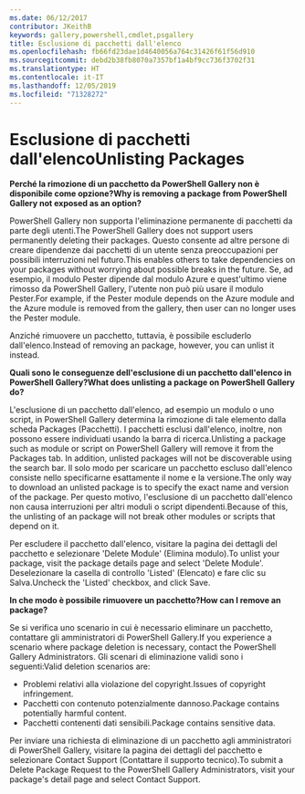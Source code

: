 ```yaml
---
ms.date: 06/12/2017
contributor: JKeithB
keywords: gallery,powershell,cmdlet,psgallery
title: Esclusione di pacchetti dall'elenco
ms.openlocfilehash: fb66fd23dae1d4640056a764c31426f61f56d910
ms.sourcegitcommit: debd2b38fb8070a7357bf1a4bf9cc736f3702f31
ms.translationtype: HT
ms.contentlocale: it-IT
ms.lasthandoff: 12/05/2019
ms.locfileid: "71328272"
---
```

# <a name="unlisting-packages"></a><span data-ttu-id="c34ab-103">Esclusione di pacchetti dall'elenco</span><span class="sxs-lookup"><span data-stu-id="c34ab-103">Unlisting Packages</span></span>

<span data-ttu-id="c34ab-104">**Perché la rimozione di un pacchetto da PowerShell Gallery non è disponibile come opzione?**</span><span class="sxs-lookup"><span data-stu-id="c34ab-104">**Why is removing a package from PowerShell Gallery not exposed as an option?**</span></span>

<span data-ttu-id="c34ab-105">PowerShell Gallery non supporta l'eliminazione permanente di pacchetti da parte degli utenti.</span><span class="sxs-lookup"><span data-stu-id="c34ab-105">The PowerShell Gallery does not support users permanently deleting their packages.</span></span>
<span data-ttu-id="c34ab-106">Questo consente ad altre persone di creare dipendenze dai pacchetti di un utente senza preoccupazioni per possibili interruzioni nel futuro.</span><span class="sxs-lookup"><span data-stu-id="c34ab-106">This enables others to take dependencies on your packages without worrying about possible breaks in the future.</span></span>
<span data-ttu-id="c34ab-107">Se, ad esempio, il modulo Pester dipende dal modulo Azure e quest'ultimo viene rimosso da PowerShell Gallery, l'utente non può più usare il modulo Pester.</span><span class="sxs-lookup"><span data-stu-id="c34ab-107">For example, if the Pester module depends on the Azure module and the Azure module is removed from the gallery, then user can no longer uses the Pester module.</span></span>

<span data-ttu-id="c34ab-108">Anziché rimuovere un pacchetto, tuttavia, è possibile escluderlo dall'elenco.</span><span class="sxs-lookup"><span data-stu-id="c34ab-108">Instead of removing an package, however, you can unlist it instead.</span></span>

<span data-ttu-id="c34ab-109">**Quali sono le conseguenze dell'esclusione di un pacchetto dall'elenco in PowerShell Gallery?**</span><span class="sxs-lookup"><span data-stu-id="c34ab-109">**What does unlisting a package on PowerShell Gallery do?**</span></span>

<span data-ttu-id="c34ab-110">L'esclusione di un pacchetto dall'elenco, ad esempio un modulo o uno script, in PowerShell Gallery determina la rimozione di tale elemento dalla scheda Packages (Pacchetti). I pacchetti esclusi dall'elenco, inoltre, non possono essere individuati usando la barra di ricerca.</span><span class="sxs-lookup"><span data-stu-id="c34ab-110">Unlisting a package such as module or script on PowerShell Gallery will remove it from the Packages tab. In addition, unlisted packages will not be discoverable using the search bar.</span></span>
<span data-ttu-id="c34ab-111">Il solo modo per scaricare un pacchetto escluso dall'elenco consiste nello specificarne esattamente il nome e la versione.</span><span class="sxs-lookup"><span data-stu-id="c34ab-111">The only way to download an unlisted package is to specify the exact name and version of the package.</span></span>
<span data-ttu-id="c34ab-112">Per questo motivo, l'esclusione di un pacchetto dall'elenco non causa interruzioni per altri moduli o script dipendenti.</span><span class="sxs-lookup"><span data-stu-id="c34ab-112">Because of this, the unlisting of an package will not break other modules or scripts that depend on it.</span></span>

<span data-ttu-id="c34ab-113">Per escludere il pacchetto dall'elenco, visitare la pagina dei dettagli del pacchetto e selezionare 'Delete Module' (Elimina modulo).</span><span class="sxs-lookup"><span data-stu-id="c34ab-113">To unlist your package, visit the package details page and select 'Delete Module'.</span></span> <span data-ttu-id="c34ab-114">Deselezionare la casella di controllo 'Listed' (Elencato) e fare clic su Salva.</span><span class="sxs-lookup"><span data-stu-id="c34ab-114">Uncheck the 'Listed' checkbox, and click Save.</span></span>

<span data-ttu-id="c34ab-115">**In che modo è possibile rimuovere un pacchetto?**</span><span class="sxs-lookup"><span data-stu-id="c34ab-115">**How can I remove an package?**</span></span>

<span data-ttu-id="c34ab-116">Se si verifica uno scenario in cui è necessario eliminare un pacchetto, contattare gli amministratori di PowerShell Gallery.</span><span class="sxs-lookup"><span data-stu-id="c34ab-116">If you experience a scenario where package deletion is necessary, contact the PowerShell Gallery Administrators.</span></span>
<span data-ttu-id="c34ab-117">Gli scenari di eliminazione validi sono i seguenti:</span><span class="sxs-lookup"><span data-stu-id="c34ab-117">Valid deletion scenarios are:</span></span>
- <span data-ttu-id="c34ab-118">Problemi relativi alla violazione del copyright.</span><span class="sxs-lookup"><span data-stu-id="c34ab-118">Issues of copyright infringement.</span></span>
- <span data-ttu-id="c34ab-119">Pacchetti con contenuto potenzialmente dannoso.</span><span class="sxs-lookup"><span data-stu-id="c34ab-119">Package contains potentially harmful content.</span></span>
- <span data-ttu-id="c34ab-120">Pacchetti contenenti dati sensibili.</span><span class="sxs-lookup"><span data-stu-id="c34ab-120">Package contains sensitive data.</span></span>

<span data-ttu-id="c34ab-121">Per inviare una richiesta di eliminazione di un pacchetto agli amministratori di PowerShell Gallery, visitare la pagina dei dettagli del pacchetto e selezionare Contact Support (Contattare il supporto tecnico).</span><span class="sxs-lookup"><span data-stu-id="c34ab-121">To submit a Delete Package Request to the PowerShell Gallery Administrators, visit your package's detail page and select Contact Support.</span></span>

